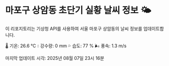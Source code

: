 
# 마포구 상암동 초단기 실황 날씨 정보 🌤️

이 리포지토리는 기상청 API를 사용하여 서울 마포구 상암동의 날씨 정보를 업데이트합니다. 

🌡️ 기온: 26.6 ℃
💧 강수량: 0 mm
💦 습도: 77 %
🌬️ 풍속: 1.3 m/s

마지막 업데이트 시각: 2025년 08월 07일 23시 16분    

